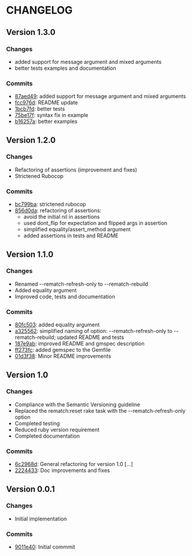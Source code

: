 # CHANGELOG

## Version 1.3.0

###  Changes

- added support for message argument and mixed arguments
- better tests examples and documentation

### Commits

- [87aed49](http://github.com/ddnexus/pagy/commit/87aed49): added support for message argument and mixed arguments
- [fcc976d](http://github.com/ddnexus/pagy/commit/fcc976d): README update
- [1bcb7fd](http://github.com/ddnexus/pagy/commit/1bcb7fd): better tests
- [75be17f](http://github.com/ddnexus/pagy/commit/75be17f): syntax fix in example
- [b16257a](http://github.com/ddnexus/pagy/commit/b16257a): better examples

## Version 1.2.0

###  Changes

- Refactoring of assertions (improvement and fixes)
- Strictened Rubocop

### Commits

- [bc799ba](http://github.com/ddnexus/pagy/commit/bc799ba): strictened rubocop
- [856d0da](http://github.com/ddnexus/pagy/commit/856d0da): refactoring of assertions:
  - avoid the initial nil in assertions
  - used dont_flip for expectation and flipped args in assertion
  - simplified equality/assert_method argument
  - added assertions in tests and README

## Version 1.1.0

### Changes

- Renamed --rematch-refresh-only to --rematch-rebuild
- Added equality argument
- Improved code, tests and documentation

### Commits

- [80fc503](http://github.com/ddnexus/pagy/commit/80fc503): added equality argument
- [a325562](http://github.com/ddnexus/pagy/commit/a325562): simplified naming of option: --rematch-refresh-only to --rematch-rebuild; updated README and tests
- [187e9ab](http://github.com/ddnexus/pagy/commit/187e9ab): improved README and gmspec description
- [ff273fc](http://github.com/ddnexus/pagy/commit/ff273fc): added gemspec to the Gemfile
- [01d3f38](http://github.com/ddnexus/pagy/commit/01d3f38): Minor README improvements

## Version 1.0

### Changes

- Compliance with the Semantic Versioning guideline
- Replaced the rematch:reset rake task with the --rematch-refresh-only option
- Completed testing
- Reduced ruby version requirement
- Completed documentation

### Commits

- [6c2968d](http://github.com/ddnexus/pagy/commit/6c2968d): General refactoring for version 1.0 \[...\]
- [2224433](http://github.com/ddnexus/pagy/commit/2224433): Doc improvements and fixes

## Version 0.0.1

### Changes

- Initial implementation

### Commits

- [9011e40](http://github.com/ddnexus/pagy/commit/9011e40): Initial commmit
